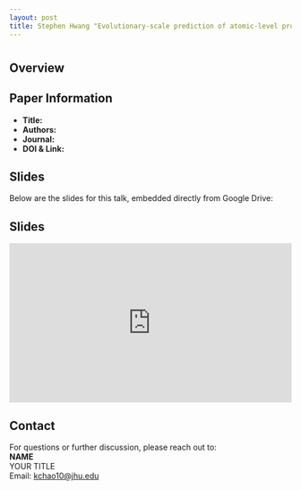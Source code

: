 ```yaml
---
layout: post
title: Stephen Hwang "Evolutionary-scale prediction of atomic-level protein structure with a language model" (Lin et al.)
---
```

<h1></h1>

<h2>Overview</h2>
<p>
</p>

<h2>Paper Information</h2>
<ul>
  <li><strong>Title:</strong> </li>
  <li><strong>Authors:</strong> </li>
  <li><strong>Journal:</strong></li>
  <li><strong>DOI & Link:</strong> </li>
</ul>

<h2>Slides</h2>
<p>Below are the slides for this talk, embedded directly from Google Drive:</p>
<h2>Slides</h2>
<div class="iframe-container" style="position: relative; padding-bottom: 56.25%; height: 0; overflow: hidden;">
  <iframe
    src="https://drive.google.com/file/d/1TWSMVFt0FdWuR1GITrUb__AEALJ0Ar7_/preview"
    width="100%"
    height="100%"
    style="position: absolute; top: 0; left: 0;"
    frameborder="0"
    allowfullscreen>
  </iframe>
</div>


<h2>Contact</h2>
<p>
  For questions or further discussion, please reach out to:
  <br><strong>NAME</strong><br>
  YOUR TITLE<br>
  Email: <a href="mailto:kchao10@jhu.edu">kchao10@jhu.edu</a>
</p>